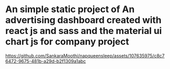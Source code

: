 # An simple static project of An advertising dashboard created with react js and sass and the material ui chart js for company project


https://github.com/SankaraMoothi/napqueensleep/assets/107635975/c8c76472-9675-481b-a29d-b2f1309a1abc

